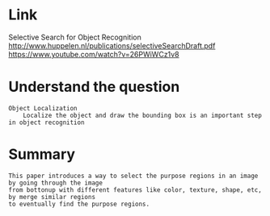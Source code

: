 Link
===============
<p>

Selective Search for Object Recognition
http://www.huppelen.nl/publications/selectiveSearchDraft.pdf
https://www.youtube.com/watch?v=26PWiWCz1v8

</p>

Understand the question
===============

    Object Localization
        Localize the object and draw the bounding box is an important step in object recognition


Summary
===============
    
    This paper introduces a way to select the purpose regions in an image by going through the image 
    from bottonup with different features like color, texture, shape, etc, by merge similar regions
    to eventually find the purpose regions. 
        
        
